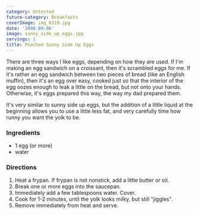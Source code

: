 ```yaml
---
category: Untested
future-category: Breakfasts
coverImage: img_0319.jpg
date: '2008-09-06'
image: sunny_side_up_eggs.jpg
servings: 1
title: Poached Sunny Side Up Eggs
---
```


There are three ways I like eggs, depending on how they are used. If I'm making an egg sandwich on a croissant, then it's scrambled eggs for me. If it's rather an egg sandwich between two pieces of bread (like an English muffin), then it's an egg over easy, cooked just so that the interior of the egg oozes enough to leak a little on the bread, but not onto your hands. Otherwise, it's eggs prepared this way, the way my dad prepared them.


It's very similar to sunny side up eggs, but the addition of a little liquid at the beginning allows you to use a little less fat, and very carefully time how runny you want the yolk to be.

### Ingredients

- 1 egg (or more)
- water



### Directions

1. Heat a frypan. If frypan is not nonstick, add a little butter or oil.
2. Break one or more eggs into the saucepan.
3. Immediately add a few tablespoons water. Cover.
4. Cook for 1-2 minutes, until the yolk looks milky, but still "jiggles".
5. Remove immediately from heat and serve.




